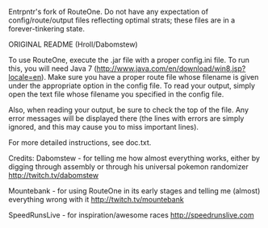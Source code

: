 Entrpntr's fork of RouteOne. Do not have any expectation of config/route/output files reflecting optimal strats; these files are in a forever-tinkering state.


ORIGINAL README (Hroll/Dabomstew)

To use RouteOne, execute the .jar file with a proper config.ini file. To run this, you will need Java 7 (http://www.java.com/en/download/win8.jsp?locale=en). Make sure you have a proper route file whose filename is given under the appropriate option in the config file. To read your output, simply open the text file whose filename you specified in the config file.

Also, when reading your output, be sure to check the top of the file. Any error messages will be displayed there (the lines with errors are simply ignored, and this may cause you to miss important lines).

For more detailed instructions, see doc.txt.

Credits: 
Dabomstew - for telling me how almost everything works, either by digging through assembly or through his universal pokemon randomizer http://twitch.tv/dabomstew

Mountebank - for using RouteOne in its early stages and telling me (almost) everything wrong with it http://twitch.tv/mountebank

SpeedRunsLive - for inspiration/awesome races http://speedrunslive.com
